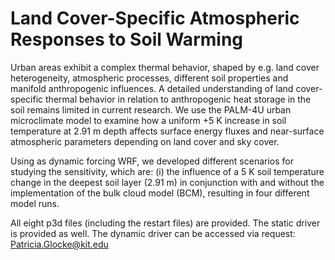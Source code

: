 # Land Cover-Specific Atmospheric Responses to Soil Warming

Urban areas exhibit a complex thermal behavior, shaped by e.g. land cover heterogeneity, atmospheric processes, different soil properties and manifold anthropogenic influences. A detailed understanding of land cover-specific thermal behavior in relation to anthropogenic heat storage in the soil remains limited in current research. 
We use the PALM-4U urban microclimate model to examine how a uniform +5 K increase in soil temperature at 2.91 m depth affects surface energy fluxes and near-surface atmospheric parameters depending on land cover and sky cover.

Using as dynamic forcing WRF, we developed different scenarios for studying the sensitivity, which are: (i) the influence of a 5 K soil temperature change in the deepest soil layer (2.91 m) in conjunction with and without the implementation of the bulk cloud model (BCM), resulting in four different model runs.

All eight p3d files (including the restart files) are provided. The static driver is provided as well. The dynamic driver can be accessed via request: Patricia.Glocke@kit.edu
